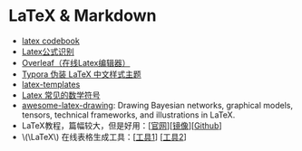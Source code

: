 # LaTeX & Markdown

- [latex codebook](https://github.com/xinychen/latex-cookbook)
- [Latex公式识别](https://www.simpletex.cn/ai/latex_ocr)
- [Overleaf（在线Latex编辑器）](https://www.overleaf.com/)
- [Typora 伪装 LaTeX 中文样式主题](https://github.com/Keldos-Li/typora-latex-theme)
- [latex-templates](https://github.com/hantang/latex-templates)
- [Latex 常见的数学符号](./symbols.pdf)
- [awesome-latex-drawing](https://github.com/xinychen/awesome-latex-drawing): Drawing Bayesian networks, graphical models, tensors, technical frameworks, and illustrations in LaTeX.
- LaTeX教程，篇幅较大，但是好用：\[[官网](https://ctan.org/tex-archive/info/lshort/chinese)\]\[[镜像](http://mirrors.cqu.edu.cn/CTAN/info/lshort/chinese/lshort-zh-cn.pdf)\]\[[Github](https://github.com/CTeX-org/lshort-zh-cn)\]
- \\(\LaTeX\\) 在线表格生成工具：\[[工具1](https://www.tablesgenerator.com/)\] \[[工具2](https://www.latex-tables.com/)\]
